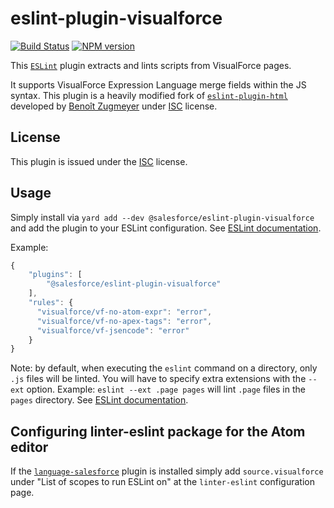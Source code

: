 # eslint-plugin-visualforce

[![Build Status](https://travis-ci.org/forcedotcom/eslint-plugin-visualforce.svg?branch=master)](https://travis-ci.org/forcedotcom/eslint-plugin-visualforce)
[![NPM version](https://img.shields.io/npm/v/@salesforce/eslint-plugin-visualforce.svg)](https://www.npmjs.com/package/@salesforce/eslint-plugin-visualforce)

This [`ESLint`](https://eslint.org) plugin extracts and lints scripts from VisualForce pages.

It supports VisualForce Expression Language merge fields within the JS syntax.
This plugin is a heavily modified fork of [`eslint-plugin-html`](https://github.com/BenoitZugmeyer/eslint-plugin-html) developed by [Benoît Zugmeyer](https://github.com/BenoitZugmeyer) under [ISC](https://opensource.org/licenses/ISC) license.

## License

This plugin is issued under the [ISC](./LICENSE) license.

## Usage

Simply install via `yard add --dev @salesforce/eslint-plugin-visualforce` and add the plugin to your ESLint
configuration. See
[ESLint documentation](http://eslint.org/docs/user-guide/configuring#configuring-plugins).

Example:

```javascript
{
    "plugins": [
        "@salesforce/eslint-plugin-visualforce"
    ],
    "rules": {
      "visualforce/vf-no-atom-expr": "error",
      "visualforce/vf-no-apex-tags": "error",
      "visualforce/vf-jsencode": "error"
    }
}
```

Note: by default, when executing the `eslint` command on a directory, only `.js` files will be
linted. You will have to specify extra extensions with the `--ext` option. Example: `eslint --ext
.page pages` will lint `.page` files in the `pages` directory. See [ESLint
documentation](http://eslint.org/docs/user-guide/command-line-interface#ext).

## Configuring linter-eslint package for the Atom editor

If the [`language-salesforce`](https://atom.io/packages/language-salesforce) plugin is installed simply add `source.visualforce` under "List of scopes to run ESLint on" at the `linter-eslint` configuration page.
